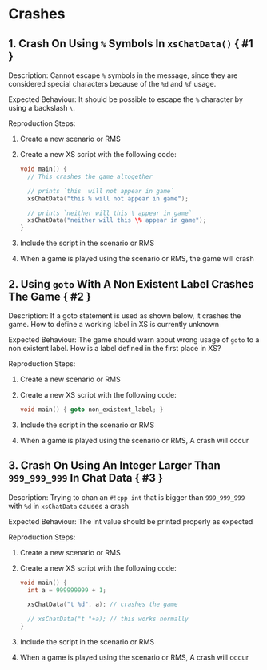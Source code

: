 # Crashes

## 1. Crash On Using `%` Symbols In `xsChatData()` { #1 }

Description: Cannot escape `%` symbols in the message, since they are considered special characters because of the `%d` and `%f` usage.

Expected Behaviour: It should be possible to escape the `%` character by using a backslash `\`.

Reproduction Steps:

1. Create a new scenario or RMS
2. Create a new XS script with the following code:

    ```cpp
    void main() {
      // This crashes the game altogether

      // prints `this  will not appear in game`
      xsChatData("this % will not appear in game");

      // prints `neither will this \ appear in game`
      xsChatData("neither will this \% appear in game");
    }

    ```

3. Include the script in the scenario or RMS
4. When a game is played using the scenario or RMS, the game will crash

## 2. Using `goto` With A Non Existent Label Crashes The Game { #2 }

Description: If a goto statement is used as shown below, it crashes the game. How to define a working label in XS is currently unknown

Expected Behaviour: The game should warn about wrong usage of `goto` to a non existent label. How is a label defined in the first place in XS?

Reproduction Steps:

1. Create a new scenario or RMS
2. Create a new XS script with the following code:

    ```cpp
    void main() { goto non_existent_label; }

    ```

3. Include the script in the scenario or RMS
4. When a game is played using the scenario or RMS, A crash will occur

## 3. Crash On Using An Integer Larger Than `999_999_999` In Chat Data { #3 }

Description: Trying to chan an `#!cpp int` that is bigger than `999_999_999` with `%d` in `xsChatData` causes a crash

Expected Behaviour: The int value should be printed properly as expected

Reproduction Steps:

1. Create a new scenario or RMS
2. Create a new XS script with the following code:

    ```cpp
    void main() {
      int a = 999999999 + 1;

      xsChatData("t %d", a); // crashes the game

      // xsChatData("t "+a); // this works normally
    }

    ```

3. Include the script in the scenario or RMS
4. When a game is played using the scenario or RMS, A crash will occur
